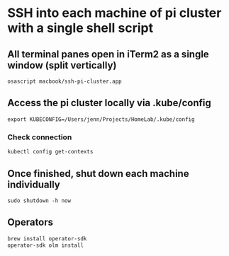 # SSH into each machine of pi cluster with a single shell script

## All terminal panes open in iTerm2 as a single window (split vertically)

`osascript macbook/ssh-pi-cluster.app`

## Access the pi cluster locally via .kube/config

`export KUBECONFIG=/Users/jenn/Projects/HomeLab/.kube/config`

### Check connection

`kubectl config get-contexts`

## Once finished, shut down each machine individually

`sudo shutdown -h now`

## Operators

```bash
brew install operator-sdk 
operator-sdk olm install
```
